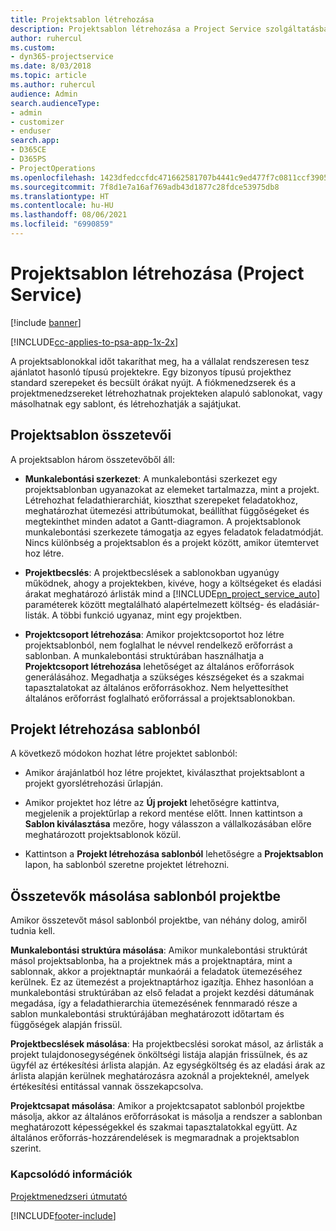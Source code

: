 ```yaml
---
title: Projektsablon létrehozása
description: Projektsablon létrehozása a Project Service szolgáltatásban
author: ruhercul
ms.custom:
- dyn365-projectservice
ms.date: 8/03/2018
ms.topic: article
ms.author: ruhercul
audience: Admin
search.audienceType:
- admin
- customizer
- enduser
search.app:
- D365CE
- D365PS
- ProjectOperations
ms.openlocfilehash: 1423dfedccfdc471662581707b4441c9ed477f7c0811ccf3905af8c59f774f77
ms.sourcegitcommit: 7f8d1e7a16af769adb43d1877c28fdce53975db8
ms.translationtype: HT
ms.contentlocale: hu-HU
ms.lasthandoff: 08/06/2021
ms.locfileid: "6990859"
---
```

# <a name="create-a-project-template-project-service"></a>Projektsablon létrehozása (Project Service)

[!include [banner](../includes/psa-now-project-operations.md)]

[!INCLUDE[cc-applies-to-psa-app-1x-2x](../includes/cc-applies-to-psa-app-1x-2x.md)]

A projektsablonokkal időt takaríthat meg, ha a vállalat rendszeresen tesz ajánlatot hasonló típusú projektekre. Egy bizonyos típusú projekthez standard szerepeket és becsült órákat nyújt. A fiókmenedzserek és a projektmenedzsereket létrehozhatnak projekteken alapuló sablonokat, vagy másolhatnak egy sablont, és létrehozhatják a sajátjukat.  
  
## <a name="components-of-project-template"></a>Projektsablon összetevői
 A projektsablon három összetevőből áll:  
  
- **Munkalebontási szerkezet**: A munkalebontási szerkezet egy projektsablonban ugyanazokat az elemeket tartalmazza, mint a projekt. Létrehozhat feladathierarchiát, kioszthat szerepeket feladatokhoz, meghatározhat ütemezési attribútumokat, beállíthat függőségeket és megtekinthet minden adatot a Gantt-diagramon. A projektsablonok munkalebontási szerkezete támogatja az egyes feladatok feladatmódját. Nincs különbség a projektsablon és a projekt között, amikor ütemtervet hoz létre.  
  
- **Projektbecslés**: A projektbecslések a sablonokban ugyanúgy működnek, ahogy a projektekben, kivéve, hogy a költségeket és eladási árakat meghatározó árlisták mind a [!INCLUDE[pn_project_service_auto](../includes/pn-project-service-auto.md)] paraméterek között megtalálható alapértelmezett költség- és eladásiár-listák. A többi funkció ugyanaz, mint egy projektben.  
  
- **Projektcsoport létrehozása**: Amikor projektcsoportot hoz létre projektsablonból, nem foglalhat le névvel rendelkező erőforrást a sablonban. A munkalebontási struktúrában használhatja a **Projektcsoport létrehozása** lehetőséget az általános erőforrások generálásához. Megadhatja a szükséges készségeket és a szakmai tapasztalatokat az általános erőforrásokhoz. Nem helyettesíthet általános erőforrást foglalható erőforrással a projektsablonokban.  
  
## <a name="create-a-project-from-a-template"></a>Projekt létrehozása sablonból  
 A következő módokon hozhat létre projektet sablonból:  
  
-   Amikor árajánlatból hoz létre projektet, kiválaszthat projektsablont a projekt gyorslétrehozási űrlapján.  
  
-   Amikor projektet hoz létre az **Új projekt** lehetőségre kattintva, megjelenik a projektűrlap a rekord mentése előtt. Innen kattintson a **Sablon kiválasztása** mezőre, hogy válasszon a vállalkozásában előre meghatározott projektsablonok közül.  
  
-   Kattintson a **Projekt létrehozása sablonból** lehetőségre a **Projektsablon** lapon, ha sablonból szeretne projektet létrehozni.  
  
## <a name="copying-components-of-a-template-to-a-project"></a>Összetevők másolása sablonból projektbe  
 Amikor összetevőt másol sablonból projektbe, van néhány dolog, amiről tudnia kell.  
  
 **Munkalebontási struktúra másolása**: Amikor munkalebontási struktúrát másol projektsablonba, ha a projektnek más a projektnaptára, mint a sablonnak, akkor a projektnaptár munkaórái a feladatok ütemezéséhez kerülnek. Ez az ütemezést a projektnaptárhoz igazítja. Ehhez hasonlóan a munkalebontási struktúrában az első feladat a projekt kezdési dátumának megadása, így a feladathierarchia ütemezésének fennmaradó része a sablon munkalebontási struktúrájában meghatározott időtartam és függőségek alapján frissül.  
  
 **Projektbecslések másolása**: Ha projektbecslési sorokat másol, az árlisták a projekt tulajdonosegységének önköltségi listája alapján frissülnek, és az ügyfél az értékesítési árlista alapján. Az egységköltség és az eladási árak az árlista alapján kerülnek meghatározásra azoknál a projekteknél, amelyek értékesítési entitással vannak összekapcsolva.  
  
 **Projektcsapat másolása**: Amikor a projektcsapatot sablonból projektbe másolja, akkor az általános erőforrásokat is másolja a rendszer a sablonban meghatározott képességekkel és szakmai tapasztalatokkal együtt. Az általános erőforrás-hozzárendelések is megmaradnak a projektsablon szerint.  
  
### <a name="see-also"></a>Kapcsolódó információk  
 [Projektmenedzseri útmutató](../psa/project-manager-guide.md)


[!INCLUDE[footer-include](../includes/footer-banner.md)]